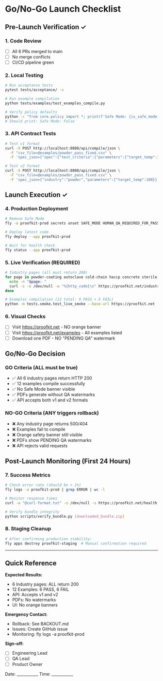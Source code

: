 # Go/No-Go Launch Checklist

## Pre-Launch Verification ✓

### 1. Code Review
- [ ] All 6 PRs merged to main
- [ ] No merge conflicts
- [ ] CI/CD pipeline green

### 2. Local Testing
```bash
# Run acceptance tests
pytest tests/acceptance/ -v

# Run example compilation
python tests/examples/test_examples_compile.py

# Verify policy defaults
python -c "from core.policy import *; print(f'Safe Mode: {is_safe_mode()}')"
# Should print: Safe Mode: False
```

### 3. API Contract Tests
```bash
# Test v1 format
curl -X POST http://localhost:8080/api/compile/json \
  -F "csv_file=@examples/powder_pass_fixed.csv" \
  -F 'spec_json={"spec":{"test_criteria":{"parameters":{"target_temp":180}}}}'

# Test v2 format
curl -X POST http://localhost:8080/api/compile/json \
  -F "csv_file=@examples/powder_pass_fixed.csv" \
  -F 'spec_json={"industry":"powder","parameters":{"target_temp":180}}'
```

## Launch Execution ✓

### 4. Production Deployment
```bash
# Remove Safe Mode
fly -a proofkit-prod secrets unset SAFE_MODE HUMAN_QA_REQUIRED_FOR_PASS

# Deploy latest code
fly deploy --app proofkit-prod

# Wait for health check
fly status --app proofkit-prod
```

### 5. Live Verification (REQUIRED)
```bash
# Industry pages (all must return 200)
for page in powder-coating autoclave cold-chain haccp concrete sterile; do
  echo -n "$page: "
  curl -s -o /dev/null -w "%{http_code}\n" https://proofkit.net/industries/$page
done

# Examples compilation (12 total: 6 PASS + 6 FAIL)
python -m tests.smoke.test_live_smoke --base-url https://proofkit.net
```

### 6. Visual Checks
- [ ] Visit https://proofkit.net - NO orange banner
- [ ] Visit https://proofkit.net/examples - All examples listed
- [ ] Download one PDF - NO "PENDING QA" watermark

## Go/No-Go Decision

### GO Criteria (ALL must be true)
- ✅ All 6 industry pages return HTTP 200
- ✅ 12 examples compile successfully
- ✅ No Safe Mode banner visible
- ✅ PDFs generate without QA watermarks
- ✅ API accepts both v1 and v2 formats

### NO-GO Criteria (ANY triggers rollback)
- ❌ Any industry page returns 500/404
- ❌ Examples fail to compile
- ❌ Orange safety banner still visible
- ❌ PDFs show PENDING QA watermarks
- ❌ API rejects valid requests

## Post-Launch Monitoring (First 24 Hours)

### 7. Success Metrics
```bash
# Check error rate (should be < 1%)
fly logs -a proofkit-prod | grep ERROR | wc -l

# Monitor response times
curl -w "@curl-format.txt" -o /dev/null -s https://proofkit.net/health

# Verify bundle integrity
python scripts/verify_bundle.py [downloaded_bundle.zip]
```

### 8. Staging Cleanup
```bash
# After confirming production stability:
fly apps destroy proofkit-staging  # Manual confirmation required
```

---

## Quick Reference

**Expected Results:**
- 6 Industry pages: ALL return 200
- 12 Examples: 6 PASS, 6 FAIL
- API: Accepts v1 and v2
- PDFs: No watermarks
- UI: No orange banners

**Emergency Contact:**
- Rollback: See BACKOUT.md
- Issues: Create GitHub issue
- Monitoring: fly logs -a proofkit-prod

**Sign-off:**
- [ ] Engineering Lead
- [ ] QA Lead
- [ ] Product Owner

Date: ___________
Time: ___________